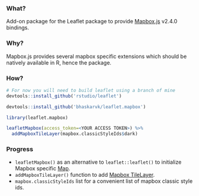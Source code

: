 
### What?

Add-on package for the Leaflet package to provide [Mapbox.js](https://www.mapbox.com/mapbox.js/api/v2.4.0/) v2.4.0 bindings.

### Why?

Mapbox.js provides several mapbox specific extensions which should be natively available in R, hence the package.

### How?

``` r
# For now you will need to build leaflet using a branch of mine
devtools::install_github('rstudio/leaflet')

devtools::install_github('bhaskarvk/leaflet.mapbox')

library(leaflet.mapbox)

leafletMapbox(access_token=<YOUR ACCESS TOKEN>) %>%
  addMapboxTileLayer(mapbox.classicStyleIds$dark)
```

### Progress

-   `leafletMapbox()` as an alternative to `leaflet::leaflet()` to initialize Mapbox specific [Map](https://www.mapbox.com/mapbox.js/api/v2.4.0/l-mapbox-map/).
-   `addMapboxTileLayer()` function to add [Mapbox TileLayer](https://www.mapbox.com/mapbox.js/api/v2.4.0/l-mapbox-tilelayer/).
-   `mapbox.classicStyleIds` list for a convenient list of mapbox classic style ids.

